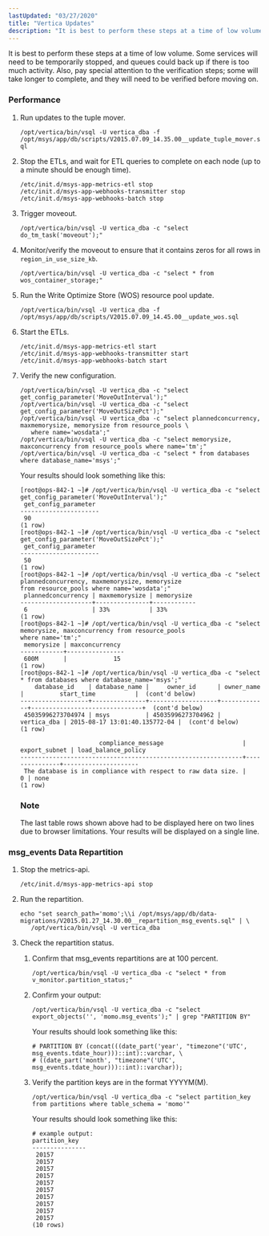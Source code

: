```yaml
---
lastUpdated: "03/27/2020"
title: "Vertica Updates"
description: "It is best to perform these steps at a time of low volume Some services will need to be temporarily stopped and queues could back up if there is too much activity Also pay special attention to the verification steps some will take longer to complete and they will need..."
---
```


It is best to perform these steps at a time of low volume. Some services will need to be temporarily stopped, and queues could back up if there is too much activity. Also, pay special attention to the verification steps; some will take longer to complete, and they will need to be verified before moving on.

### <a name="upgrade.single_node.vertica_updates.performance"></a> Performance

1.  Run updates to the tuple mover.

    `/opt/vertica/bin/vsql -U vertica_dba -f /opt/msys/app/db/scripts/V2015.07.09_14.35.00__update_tuple_mover.sql`
2.  Stop the ETLs, and wait for ETL queries to complete on each node (up to a minute should be enough time).

    ```
    /etc/init.d/msys-app-metrics-etl stop
    /etc/init.d/msys-app-webhooks-transmitter stop
    /etc/init.d/msys-app-webhooks-batch stop
    ```

3.  Trigger moveout.

    `/opt/vertica/bin/vsql -U vertica_dba -c "select do_tm_task('moveout');"`
4.  Monitor/verify the moveout to ensure that it contains zeros for all rows in `region_in_use_size_kb`.

    `/opt/vertica/bin/vsql -U vertica_dba -c "select * from wos_container_storage;"`
5.  Run the Write Optimize Store (WOS) resource pool update.

    `/opt/vertica/bin/vsql -U vertica_dba -f /opt/msys/app/db/scripts/V2015.07.09_14.45.00__update_wos.sql`
6.  Start the ETLs.

    ```
    /etc/init.d/msys-app-metrics-etl start
    /etc/init.d/msys-app-webhooks-transmitter start
    /etc/init.d/msys-app-webhooks-batch start
    ```

7.  Verify the new configuration.

    ```
    /opt/vertica/bin/vsql -U vertica_dba -c "select get_config_parameter('MoveOutInterval');"
    /opt/vertica/bin/vsql -U vertica_dba -c "select get_config_parameter('MoveOutSizePct');"
    /opt/vertica/bin/vsql -U vertica_dba -c "select plannedconcurrency, maxmemorysize, memorysize from resource_pools \
       where name='wosdata';"
    /opt/vertica/bin/vsql -U vertica_dba -c "select memorysize, maxconcurrency from resource_pools where name='tm';"
    /opt/vertica/bin/vsql -U vertica_dba -c "select * from databases where database_name='msys';"
    ```

    Your results should look something like this:

    ```
    [root@ops-842-1 ~]# /opt/vertica/bin/vsql -U vertica_dba -c "select get_config_parameter('MoveOutInterval');"
     get_config_parameter 
    ----------------------
     90
    (1 row)
    [root@ops-842-1 ~]# /opt/vertica/bin/vsql -U vertica_dba -c "select get_config_parameter('MoveOutSizePct');"
     get_config_parameter 
    ----------------------
     50
    (1 row)
    [root@ops-842-1 ~]# /opt/vertica/bin/vsql -U vertica_dba -c "select plannedconcurrency, maxmemorysize, memorysize 
    from resource_pools where name='wosdata';"
     plannedconcurrency | maxmemorysize | memorysize 
    --------------------+---------------+------------
     6                  | 33%           | 33%
    (1 row)
    [root@ops-842-1 ~]# /opt/vertica/bin/vsql -U vertica_dba -c "select memorysize, maxconcurrency from resource_pools 
    where name='tm';"
     memorysize | maxconcurrency 
    ------------+----------------
     600M       |             15
    (1 row)
    [root@ops-842-1 ~]# /opt/vertica/bin/vsql -U vertica_dba -c "select * from databases where database_name='msys';"
        database_id    | database_name |     owner_id      | owner_name  |          start_time           |  (cont'd below)
    -------------------+---------------+-------------------+-------------+-------------------------------+  (cont'd below)
     45035996273704974 | msys          | 45035996273704962 | vertica_dba | 2015-08-17 13:01:40.135772-04 |  (cont'd below)
    (1 row)

                          compliance_message                      | export_subnet | load_balance_policy 
    --------------------------------------------------------------+---------------+---------------------
     The database is in compliance with respect to raw data size. |             0 | none
    (1 row)
    ```

    ### Note

    The last table rows shown above had to be displayed here on two lines due to browser limitations. Your results will be displayed on a single line.

### <a name="upgrade.single_node.vertica_updates.repartition"></a> msg_events Data Repartition

1.  Stop the metrics-api.

    `/etc/init.d/msys-app-metrics-api stop`
2.  Run the repartition.

    ```
    echo "set search_path='momo';\\i /opt/msys/app/db/data-migrations/V2015.01.27_14.30.00__repartition_msg_events.sql" | \
       /opt/vertica/bin/vsql -U vertica_dba
    ```

3.  Check the repartition status.

    1.  Confirm that msg_events repartitions are at 100 percent.

        `/opt/vertica/bin/vsql -U vertica_dba -c "select * from v_monitor.partition_status;"`
    2.  Confirm your output:

        `/opt/vertica/bin/vsql -U vertica_dba -c "select export_objects('', 'momo.msg_events');" | grep "PARTITION BY"`

        Your results should look something like this:

        ```
        # PARTITION BY (concat(((date_part('year', "timezone"('UTC', msg_events.tdate_hour)))::int)::varchar, \
        # ((date_part('month', "timezone"('UTC', msg_events.tdate_hour)))::int)::varchar));
        ```

    3.  Verify the partition keys are in the format YYYYM(M).

        `/opt/vertica/bin/vsql -U vertica_dba -c "select partition_key from partitions where table_schema = 'momo'"`

        Your results should look something like this:

        ```
        # example output:
        partition_key
        ---------------
         20157
         20157
         20157
         20157
         20157
         20157
         20157
         20157
         20157
         20157
        (10 rows)
        ```